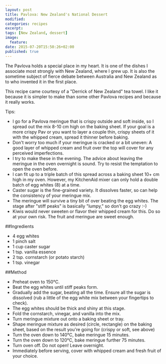 ```yaml
---
layout: post
title: Pavlova: New Zealand's National Dessert
modified:
categories: recipes
excerpt:
tags: [New Zealand, dessert]
image:
  feature:
date: 2015-07-20T15:50:26+02:00
published: true
---
```


The Pavlova holds a special place in my heart. It is one of the dishes I associate most strongly with New Zealand, where I grew up. It is also the sometime subject of fierce debate between Australia and New Zealand as to who invented it in the first place.

This recipe came courtesy of a "Derrick of New Zealand" tea towel. I like it because it is simpler to make than some other Pavlova recipes and because it really works.

Tips:

- I go for a Pavlova meringue that is crispy outside and soft inside, so I spread out the mix 8-10 cm high on the baking sheet. If your goal is a more crispy Pav or you want to layer a couple thin, crispy sheets of it with the whipped cream, spread it thinner before baking.
- Don't worry too much if your meringue is cracked or a bit uneven: A good layer of whipped cream and fruit over the top will cover for any perceived imperfections.
- I try to make these in the evening. The advice about leaving the meringue in the oven overnight is sound. Try to resist the temptation to open the oven before.
- I can fit up to a triple batch of this spread across a baking sheet 10+ cm high in my oven. However, my KitchenAid mixer can only hold a double batch of egg whites (8) at a time.
- Caster sugar is the fine-grained variety. It dissolves faster, so can help the consistency of your meringue mix.
- The meringue will survive a tiny bit of over beating the egg whites. The stage after "stiff peaks" is basically "lumpy," so don't go crazy :-)
- Kiwis would never sweeten or flavor their whipped cream for this. Do so at your own risk. The fruit and meringue are sweet enough.

##Ingredients

- 4 egg whites
- 1 pinch salt
- 1 cup caster sugar
- 1 tsp. vanilla essence
- 2 tsp. cornstarch (or potato starch)
- 1 tsp. vinegar

##Method

- Preheat oven to 150°C.
- Beat the egg whites until stiff peaks form.
- Gradually add the sugar, beating all the time. Ensure all the sugar is dissolved (rub a little of the egg white mix between your fingertips to check).
- The egg whites should be thick and shiny at this stage.
- Fold the cornstarch, vinegar, and vanilla into the mix.
- Turn meringue mixture out onto a baking sheet or tray.
- Shape meringue mixture as desired (circle, rectangle) on the baking sheet, based on the result you're going for (crispy or soft, see above)
- Turn the oven down to 140°C, bake meringue 15 minutes.
- Turn the oven down to 120°C, bake meringue further 75 minutes.
- Turn oven off. Do not open! Leave overnight.
- Immediately before serving, cover with whipped cream and fresh fruit of your choice.